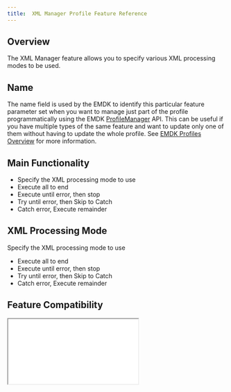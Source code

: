 ```yaml
---
title:  XML Manager Profile Feature Reference
---
```


## Overview

The XML Manager feature allows you to specify various XML processing modes to be used.  

## Name
The name field is used by the EMDK to identify this particular feature parameter set when you want to manage just part of the profile programmatically using the EMDK [ProfileManager](/emdk-for-android/4-0/api/ProfileManager) API. This can be useful if you have multiple types of the same feature and want to update only one of them without having to update the whole profile. See [EMDK Profiles Overview](/emdk-for-android/4-0/guide/profiles/usingwizard) for more information.

## Main Functionality

* Specify the XML processing mode to use
 * Execute all to end
 * Execute until error, then stop
 * Try until error, then Skip to Catch
 * Catch error, Execute remainder


## XML Processing Mode
Specify the XML processing mode to use

* Execute all to end
* Execute until error, then stop
* Try until error, then Skip to Catch
* Catch error, Execute remainder

## Feature Compatibility
<iframe src="compare.html#mx=4.3&csp=XmlMgr&os=All&embed=true"></iframe> 




